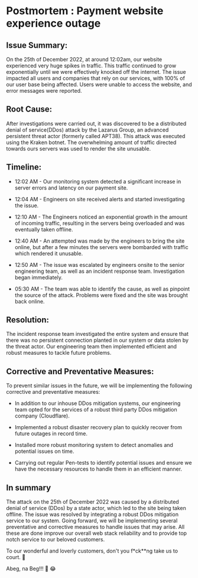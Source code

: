 <h1>Postmortem : Payment website experience outage</h1>

<h2>Issue Summary:</h2>

On the 25th of December 2022, at around 12:02am, our website experienced very huge spikes in traffic. This traffic continued to grow exponentially until we were effectively knocked off the internet. The issue impacted all users and companies that rely on our services, with 100% of our user base being affected. Users were unable to access the website, and error messages were reported.

<h2>Root Cause:</h2>

After investigations were carried out, it was discovered to be a distributed denial of service(DDos) attack by the Lazarus Group, an advanced persistent threat actor (formerly called APT38). This attack was executed using the Kraken botnet. The overwhelming amount of traffic directed towards ours servers was used to render the site unusable.

<h2>Timeline:</h2>

- 12:02 AM - Our monitoring system detected a significant increase in server errors and latency on our payment site.

- 12:04 AM - Engineers on site received alerts and started investigating the issue.

- 12:10 AM - The Engineers noticed an exponential growth in the amount of incoming traffic, resulting in the servers being overloaded and was eventually taken offline.

- 12:40 AM - An attempted was made by the engineers to bring the site online, but after a few minutes the servers were bombarded with traffic which rendered it unusable.

- 12:50 AM - The issue was escalated by engineers onsite to the senior engineering team, as well as an incident response team. Investigation began immediately.

- 05:30 AM - The team was able to identify the cause, as well as pinpoint the source of the attack. Problems were fixed and the site was brought back online.

<h2>Resolution:</h2>

The incident response team investigated the entire system and ensure that there was no persistent connection planted in our system or data stolen by the threat actor. Our engineering team then implemented efficient and robust measures to tackle future problems.

<h2>Corrective and Preventative Measures:</h2>

To prevent similar issues in the future, we will be implementing the following corrective and preventative measures:

- In addition to our inhouse DDos mitigation systems, our engineering team opted for the services of  a robust third party DDos mitigation company (Cloudflare).

- Implemented a robust disaster recovery plan to quickly recover from future outages in record time.

- Installed more robust monitoring system to detect anomalies and potential issues on time. 

- Carrying out regular Pen-tests to identify potential issues and ensure we have the necessary resources to handle them in an efficient manner.

<h2>In summary</h2>
The attack on the 25th of December 2022 was caused by a distributed denial of service (DDos) by a state actor, which led to the site being taken offline. The issue was resolved by integrating a robust DDos mitigation service to our system. Going forward, we will be implementing several preventative and corrective measures to handle issues that may arise.  All these are done improve our overall web stack reliability and to provide top notch service to our beloved customers.

To our wonderful and loverly customers, don't you f*ck**ng take us to court. :raised_eyebrow:

Abeg, na Beg!!! :rofl:  :joy:


